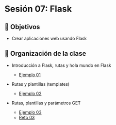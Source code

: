 # Sesión 07: Flask

## :dart: Objetivos

- Crear aplicaciones web usando Flask

## 📂 Organización de la clase

- Introducción a Flask, rutas y hola mundo en Flask

	- [Ejemplo 01](Ejemplo-01)

- Rutas y plantillas (templates)

	- [Ejemplo 02](Ejemplo-02)

- Rutas, plantillas y parámetros GET

	- [Ejemplo 03](Ejemplo-03)
	- [Reto 03](Reto-03)


